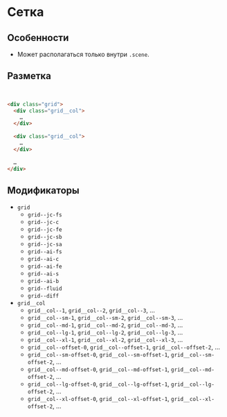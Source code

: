 # Сетка

## Особенности

* Может располагаться только внутри `.scene`.

## Разметка

```html


<div class="grid">
  <div class="grid__col">
    …
  </div>
  
  <div class="grid__col">
    …
  </div>
  
  …
</div>
```

## Модификаторы

* `grid`
  * `grid--jc-fs`
  * `grid--jc-c`
  * `grid--jc-fe`
  * `grid--jc-sb`
  * `grid--jc-sa`
  * `grid--ai-fs`
  * `grid--ai-c`
  * `grid--ai-fe`
  * `grid--ai-s`
  * `grid--ai-b`
  * `grid--fluid`
  * `grid--diff`
* `grid__col`
  * `grid__col--1`, `grid__col--2`, `grid__col--3`, …
  * `grid__col--sm-1`, `grid__col--sm-2`, `grid__col--sm-3`, …
  * `grid__col--md-1`, `grid__col--md-2`, `grid__col--md-3`, …
  * `grid__col--lg-1`, `grid__col--lg-2`, `grid__col--lg-3`, …
  * `grid__col--xl-1`, `grid__col--xl-2`, `grid__col--xl-3`, …
  * `grid__col--offset-0`, `grid__col--offset-1`, `grid__col--offset-2`, …
  * `grid__col--sm-offset-0`, `grid__col--sm-offset-1`, `grid__col--sm-offset-2`, …
  * `grid__col--md-offset-0`, `grid__col--md-offset-1`, `grid__col--md-offset-2`, …
  * `grid__col--lg-offset-0`, `grid__col--lg-offset-1`, `grid__col--lg-offset-2`, …
  * `grid__col--xl-offset-0`, `grid__col--xl-offset-1`, `grid__col--xl-offset-2`, …
